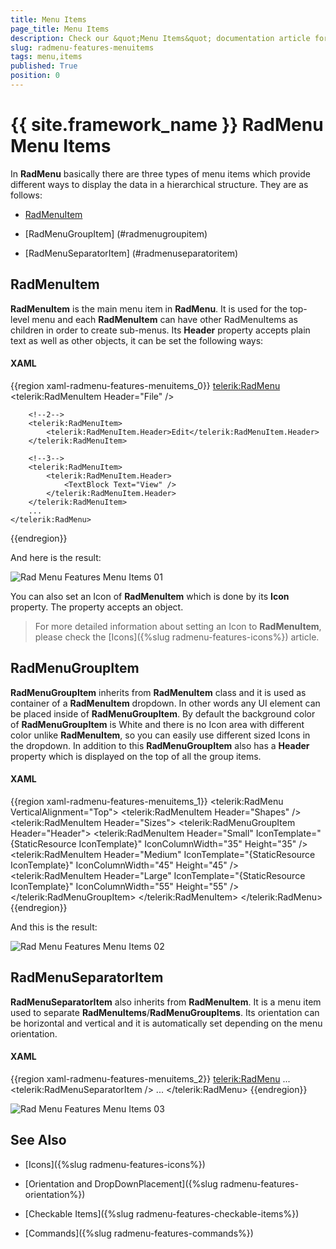 ```yaml
---
title: Menu Items
page_title: Menu Items
description: Check our &quot;Menu Items&quot; documentation article for the RadMenu {{ site.framework_name }} control.
slug: radmenu-features-menuitems
tags: menu,items
published: True
position: 0
---
```


# {{ site.framework_name }} RadMenu Menu Items

In __RadMenu__ basically there are three types of menu items which provide different ways to display the data in a hierarchical structure. They are as follows:  

* [RadMenuItem](#radmenuitem)

* [RadMenuGroupItem] (#radmenugroupitem)

* [RadMenuSeparatorItem] (#radmenuseparatoritem)

## RadMenuItem

__RadMenuItem__ is the main menu item in __RadMenu__. It is used for the top-level menu and each __RadMenuItem__ can have other RadMenuItems as children in order to create sub-menus. Its __Header__ property accepts plain text as well as other objects, it can be set the following ways:       

#### __XAML__

{{region xaml-radmenu-features-menuitems_0}}
	<telerik:RadMenu>
	    <!--1-->
	    <telerik:RadMenuItem Header="File" />
	
	    <!--2-->
	    <telerik:RadMenuItem>
	        <telerik:RadMenuItem.Header>Edit</telerik:RadMenuItem.Header>
	    </telerik:RadMenuItem>
	
	    <!--3-->
	    <telerik:RadMenuItem>
	        <telerik:RadMenuItem.Header>
	            <TextBlock Text="View" />
	        </telerik:RadMenuItem.Header>
	    </telerik:RadMenuItem>
	    ...
	</telerik:RadMenu>
{{endregion}}

And here is the result:

![Rad Menu Features Menu Items 01](images/RadMenu_Features_MenuItems_01.png)

You can also set an Icon of __RadMenuItem__ which is done by its __Icon__ property. The property accepts an object.       

>For more detailed information about setting an Icon to __RadMenuItem__, please check the [Icons]({%slug radmenu-features-icons%}) article.

## RadMenuGroupItem

__RadMenuGroupItem__ inherits from __RadMenuItem__ class and it is used as container of a __RadMenuItem__ dropdown. In other words any UI element can be placed inside of __RadMenuGroupItem__. By default the background color of __RadMenuGroupItem__ is White and there is no Icon area with different color unlike __RadMenuItem__, so you can easily use different sized Icons in the dropdown. In addition to this __RadMenuGroupItem__ also has a __Header__ property which is displayed on the top of all the group items.

#### __XAML__

{{region xaml-radmenu-features-menuitems_1}}
	<telerik:RadMenu VerticalAlignment="Top">
	    <telerik:RadMenuItem Header="Shapes" />
	    <telerik:RadMenuItem Header="Sizes">
	        <telerik:RadMenuGroupItem Header="Header">
	            <telerik:RadMenuItem Header="Small" IconTemplate="{StaticResource IconTemplate}" IconColumnWidth="35" Height="35" />
	            <telerik:RadMenuItem Header="Medium" IconTemplate="{StaticResource IconTemplate}" IconColumnWidth="45" Height="45" />
	            <telerik:RadMenuItem Header="Large" IconTemplate="{StaticResource IconTemplate}" IconColumnWidth="55" Height="55" />
	        </telerik:RadMenuGroupItem>
	    </telerik:RadMenuItem>
	</telerik:RadMenu>
{{endregion}}

And this is the result:

![Rad Menu Features Menu Items 02](images/RadMenu_Features_MenuItems_02.png)

## RadMenuSeparatorItem

__RadMenuSeparatorItem__ also inherits from __RadMenuItem__. It is a menu item used to separate __RadMenuItems__/__RadMenuGroupItems__. Its orientation can be horizontal and vertical and it is automatically set depending on the menu orientation.

#### __XAML__

{{region xaml-radmenu-features-menuitems_2}}
	<telerik:RadMenu>
	    ...
	    <telerik:RadMenuSeparatorItem />
	    ...
	</telerik:RadMenu>
{{endregion}}

![Rad Menu Features Menu Items 03](images/RadMenu_Features_MenuItems_03.png)

## See Also

 * [Icons]({%slug radmenu-features-icons%})

 * [Orientation and DropDownPlacement]({%slug radmenu-features-orientation%})

 * [Checkable Items]({%slug radmenu-features-checkable-items%})

 * [Commands]({%slug radmenu-features-commands%})